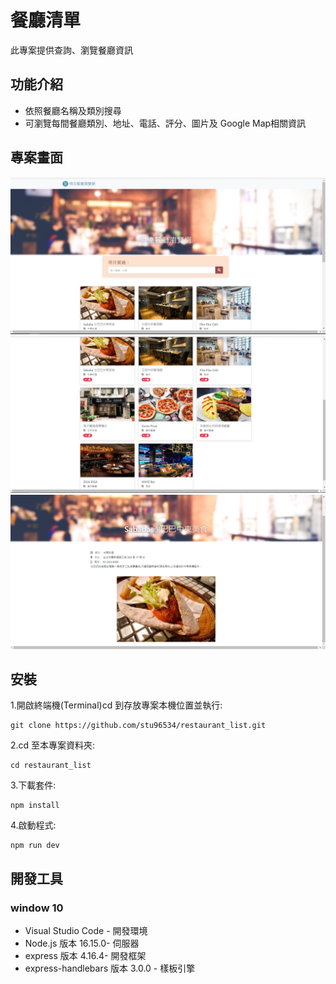 # 餐廳清單
此專案提供查詢、瀏覽餐廳資訊

## 功能介紹
 - 依照餐廳名稱及類別搜尋
 - 可瀏覽每間餐廳類別、地址、電話、評分、圖片及 Google Map相關資訊

## 專案畫面

![首頁](https://github.com/stu96534/restaurant_list/blob/main/public/%E9%A6%96%E9%A0%81.png)
![餐廳列表](https://github.com/stu96534/restaurant_list/blob/main/public/餐廳列表.png)
![餐廳詳細資料](https://github.com/stu96534/restaurant_list/blob/main/public/餐廳詳細資料.png)

## 安裝
1.開啟終端機(Terminal)cd 到存放專案本機位置並執行:

```
git clone https://github.com/stu96534/restaurant_list.git
```

2.cd 至本專案資料夾:

```
cd restaurant_list
```

3.下載套件:

```
npm install
```

4.啟動程式:

```
npm run dev
```
## 開發工具
### window 10
 - Visual Studio Code - 開發環境
 - Node.js 版本 16.15.0- 伺服器
 - express 版本 4.16.4- 開發框架
 - express-handlebars 版本 3.0.0 - 樣板引擎
